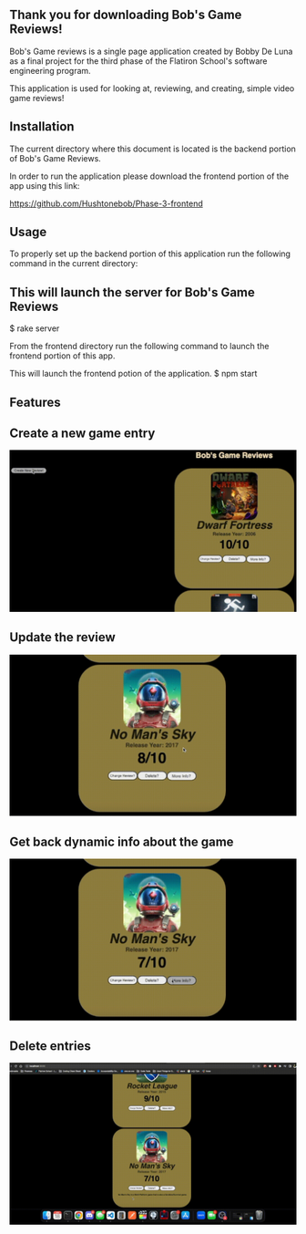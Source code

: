 ## Thank you for downloading Bob's Game Reviews!

Bob's Game reviews is a single page application created by Bobby De Luna as a final project for the third phase of the Flatiron School's software engineering program.

This application is used for looking at, reviewing, and creating, simple video game reviews!

## Installation

The current directory where this document is located is the backend portion of Bob's Game Reviews.

In order to run the application please download the frontend portion of the app using this link:

https://github.com/Hushtonebob/Phase-3-frontend 

## Usage

To properly set up the backend portion of this application run the following command in the current directory:

## This will launch the server for Bob's Game Reviews
$ rake server

From the frontend directory run the following command to launch the frontend portion of this app.

This will launch the frontend potion of the application. 
$ npm start

## Features

## Create a new game entry
![](GIFS/blam.gif)

## Update the review
![](GIFS/update.gif)

## Get back dynamic info about the game
![](GIFS/dynamic_info.gif)

## Delete entries
![](GIFS/delete.gif)


